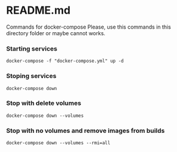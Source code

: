 # README.md

Commands for docker-compose
Please, use this commands in this directory folder or maybe cannot works.

### Starting services
```
docker-compose -f "docker-compose.yml" up -d
```

### Stoping services
```
docker-compose down
```

### Stop with delete volumes
```
docker-compose down --volumes
```

### Stop with no volumes and remove images from builds
```
docker-compose down --volumes --rmi=all
```
